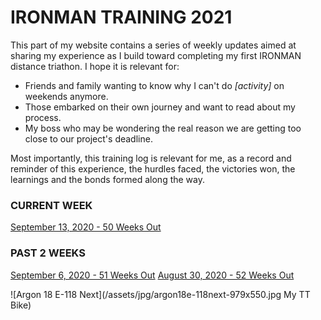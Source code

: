 # IRONMAN TRAINING 2021

This part of my website contains a series of weekly updates 
aimed at sharing my experience as I build toward completing my
first IRONMAN distance triathon. I hope it is relevant for:

* Friends and family wanting to know why I can't do _[activity]_ on weekends anymore.
* Those embarked on their own journey and want to read about my process.
* My boss who may be wondering the real reason we are getting too close to our project's deadline.

Most importantly, this training log is relevant for me, as a 
record and reminder of this experience, the hurdles faced, the
victories won, the learnings and the bonds formed along the 
way.

### CURRENT WEEK
[September 13, 2020 - 50 Weeks Out](ironman2021-50weeksout "IRONMAN TRAINING 2021")  

### PAST 2 WEEKS
[September 6, 2020 - 51 Weeks Out](ironman2021-51weeksout "IRONMAN TRAINING 2021")
[August 30, 2020 - 52 Weeks Out](ironman2021-52weeksout "IRONMAN TRAINING 2021")  

![Argon 18 E-118 Next](/assets/jpg/argon18e-118next-979x550.jpg My TT Bike)

<!--og:title: IRONMAN Training 2021-->
<!--og:image: /assets/og/argon18e-118next.jpg-->
<!--description: My training log is a series of weekly updates aimed at sharing my experience as I build toward completing my first IRONMAN distance triathon.-->